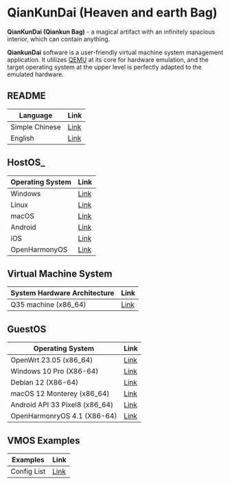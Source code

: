 # QianKunDai (Heaven and earth Bag)
 **QianKunDai (Qiankun Bag)** - a magical artifact with an infinitely spacious interior, which can contain anything.

 **QiankunDai** software is a user-friendly virtual machine system management application. It utilizes [QEMU](https://www.qemu.org) at its core for hardware emulation, and the target operating system at the upper level is perfectly adapted to the emulated hardware.

## README
| Language | Link |
|----------|------|
| Simple Chinese | [Link](https://gitlab.com/david921518/qkd-app/blob/gitlab/README.md) |
| English | [Link](https://gitlab.com/david921518/qkd-app/blob/gitlab/README.en.md) |

## HostOS_
| Operating System | Link |
|------------------|------|
| Windows  | [Link](https://gitlab.com/david921518/qkd-app/blob/gitlab/doc/HostOS_Windows.en.md) |
| Linux | [Link](https://gitlab.com/david921518/qkd-app/blob/gitlab/doc/HostOS_Linux.en.md) |
| macOS | [Link](https://gitlab.com/david921518/qkd-app/blob/gitlab/doc/HostOS_macOS.en.md) |
| Android | [Link](https://gitlab.com/david921518/qkd-app/blob/gitlab/doc/HostOS_Android.en.md) |
| iOS | [Link](https://github.com/zetalabs/HostOS_iOS.en.md) |
| OpenHarmonyOS | [Link](https://gitlab.com/david921518/qkd-app/blob/gitlab/doc/HostOS_OHOS.en.md) |

## Virtual Machine System
| System Hardware Architecture | Link |
|------------------------------|------|
| Q35 machine (x86_64) | [Link](https://gitlab.com/david921518/qkd-app/blob/gitlab/doc/VM_X86_64_Q35.en.md) |

## GuestOS
| Operating System | Link |
|------------------|------|
| OpenWrt 23.05 (x86_64) | [Link](https://gitlab.com/david921518/qkd-app/blob/gitlab/doc/GuestOS_OpenWrt2305_x86_64.en.md) |
| Windows 10 Pro (X86-64) | [Link](https://gitlab.com/david921518/qkd-app/blob/gitlab/doc/GuestOS_Windows10_Pro_x64.en.md) |
| Debian 12 (X86-64) | [Link](https://gitlab.com/david921518/qkd-app/blob/gitlab/doc/GuestOS_Debian12_amd64.en.md) |
| macOS 12 Monterey (x86_64) | [Link](https://gitlab.com/david921518/qkd-app/blob/gitlab/doc/GuestOS_macOS12_Monterey_x86_64.en.md) |
| Android API 33 Pixel8 (x86_64) | [Link](https://gitlab.com/david921518/qkd-app/blob/gitlab/doc/GuestOS_Android_API_33_Pixel8_x86_64.en.md) |
| OpenHarmonryOS 4.1 (X86-64) | [Link](https://gitlab.com/david921518/qkd-app/blob/gitlab/doc/GuestOS_OHOS4_amd64.en.md) |

## VMOS Examples
| Examples | Link |
|---------|------|
| Config List | [Link](https://gitlab.com/david921518/qkd-app/blob/gitlab/doc/vmos-examples/README.en.md) |
